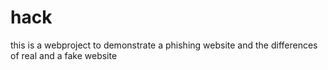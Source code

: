 # hack
this is a webproject to demonstrate a phishing website and the differences of real and a fake website
